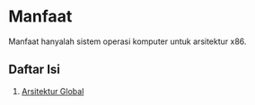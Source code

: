 # Manfaat

Manfaat hanyalah sistem operasi komputer untuk arsitektur x86. 

## Daftar Isi

1. [Arsitektur Global](/arsitektur-global.md)